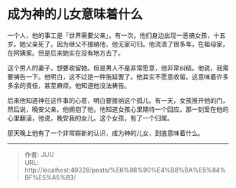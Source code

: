 # 成为神的儿女意味着什么

一个人，他的事工是「世界需要父亲」。有一次，他们身边出现一恶搞女孩，十五岁。她父亲死了，因为继父不接纳他，他无家可归。他流浪了很多年，在祖母家，在阿姨家。但是后来她实在没有地方去了。

这个男人的妻子，想要收留她。但是男人不是非常愿意，他非常纠结。他说，我需要祷告一下。他明白，这不过是一种拖延罢了。他其实不愿意收留。这意味着许多多余的责任，甚至麻烦。他知道他没法祷告。

后来他知道神在这件事的心意，明白要接纳这个孤儿。有一天，女孩推开他的门，然后说，晚安父亲。他拥抱了他，他知道女孩心里期待一个回应。那一刻爱在他的心里翻滚，他说，晚安我的女儿。这个女孩，有了一个归属。

那天晚上他有了一个非常崭新的认识，成为神的儿女，到底意味着什么。

---

> 作者: JIJU  
> URL: http://localhost:49328/posts/%E6%88%90%E4%B8%BA%E5%84%BF%E5%A5%B3/  

